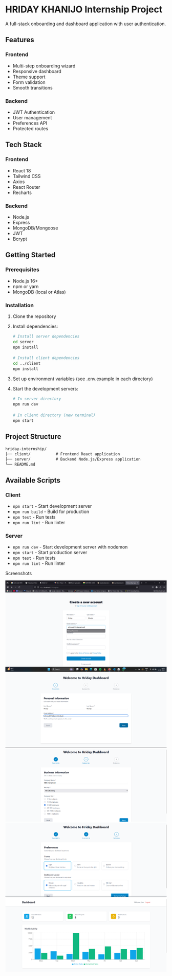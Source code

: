 # HRIDAY KHANIJO Internship Project

A full-stack onboarding and dashboard application with user authentication.

## Features

### Frontend
- Multi-step onboarding wizard
- Responsive dashboard
- Theme support
- Form validation
- Smooth transitions

### Backend
- JWT Authentication
- User management
- Preferences API
- Protected routes

## Tech Stack

### Frontend
- React 18
- Tailwind CSS
- Axios
- React Router
- Recharts

### Backend
- Node.js
- Express
- MongoDB/Mongoose
- JWT
- Bcrypt

## Getting Started

### Prerequisites
- Node.js 16+
- npm or yarn
- MongoDB (local or Atlas)

### Installation

1. Clone the repository
2. Install dependencies:
   ```bash
   # Install server dependencies
   cd server
   npm install
   
   # Install client dependencies
   cd ../client
   npm install
   ```

3. Set up environment variables (see .env.example in each directory)

4. Start the development servers:
   ```bash
   # In server directory
   npm run dev
   
   # In client directory (new terminal)
   npm start
   ```

## Project Structure

```
hriday-internship/
├── client/           # Frontend React application
├── server/           # Backend Node.js/Express application
└── README.md
```

## Available Scripts

### Client
- `npm start` - Start development server
- `npm run build` - Build for production
- `npm test` - Run tests
- `npm run lint` - Run linter

### Server
- `npm run dev` - Start development server with nodemon
- `npm start` - Start production server
- `npm test` - Run tests
- `npm run lint` - Run linter


Screenshots

![Sign in Screenshot](./logs/src/1.png)
![Onboard Screenshot](./logs/src/2.png)
![Onboard Screenshot](./logs/src/3.png)
![Onboard Screenshot](./logs/src/4.png)
![Dashboard Screenshot](./logs/src/5.png)


